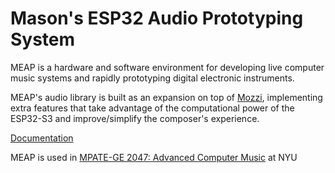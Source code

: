 # Mason's ESP32 Audio Prototyping System

MEAP is a hardware and software environment for developing live computer music systems and rapidly prototyping digital electronic instruments.

MEAP's audio library is built as an expansion on top of [Mozzi](https://sensorium.github.io/Mozzi/), implementing extra features that take advantage of the computational power of the ESP32-S3 and improve/simplify the composer's experience.

[Documentation](https://masonmann.online/electronics/meap)


MEAP is used in [MPATE-GE 2047: Advanced Computer Music](https://masonmann.online/2047) at NYU
